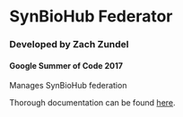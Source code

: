 # SynBioHub Federator
### Developed by Zach Zundel
#### Google Summer of Code 2017
Manages SynBioHub federation

Thorough documentation can be found [here](https://synbiohub.github.io/Web-of-Registries/#introduction).
